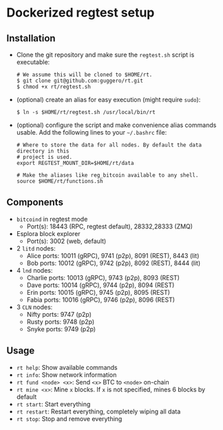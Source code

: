 # Dockerized regtest setup

## Installation

* Clone the git repository and make sure the `regtest.sh` script is executable:

  ```shell
  # We assume this will be cloned to $HOME/rt.
  $ git clone git@github.com:guggero/rt.git
  $ chmod +x rt/regtest.sh
  ```
* (optional) create an alias for easy execution (might require `sudo`):
  ```shell
  $ ln -s $HOME/rt/regtest.sh /usr/local/bin/rt
  ```
* (optional) configure the script and make convenience alias commands usable.
  Add the following lines to your `~/.bashrc` file:
  ```shell
  # Where to store the data for all nodes. By default the data directory in this
  # project is used.
  export REGTEST_MOUNT_DIR=$HOME/rt/data
  
  # Make the aliases like reg_bitcoin available to any shell.
  source $HOME/rt/functions.sh
  ```

## Components

* `bitcoind` in regtest mode
  + Port(s): 18443 (RPC, regtest default), 28332,28333 (ZMQ)
* Esplora block explorer
  + Port(s): 3002 (web, default)
* 2 `litd` nodes:
  + Alice ports: 10011 (gRPC), 9741 (p2p), 8091 (REST), 8443 (lit)
  + Bob   ports: 10012 (gRPC), 9742 (p2p), 8092 (REST), 8444 (lit)
* 4 `lnd` nodes:
  + Charlie ports: 10013 (gRPC), 9743 (p2p), 8093 (REST)
  + Dave    ports: 10014 (gRPC), 9744 (p2p), 8094 (REST)
  + Erin    ports: 10015 (gRPC), 9745 (p2p), 8095 (REST)
  + Fabia   ports: 10016 (gRPC), 9746 (p2p), 8096 (REST)
* 3 `CLN` nodes:
  + Nifty ports: 9747 (p2p)
  + Rusty ports: 9748 (p2p)
  + Snyke ports: 9749 (p2p)

## Usage

* `rt help`: Show available commands
* `rt info`: Show network information
* `rt fund <node> <x>`: Send `<x>` BTC to `<node>` on-chain
* `rt mine <x>`: Mine `x` blocks. If `x` is not specified, mines 6 blocks by default
* `rt start`: Start everything
* `rt restart`: Restart everything, completely wiping all data
* `rt stop`: Stop and remove everything
